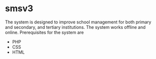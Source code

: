 # smsv3
The system is designed to improve school management for both primary and secondary, and tertiary institutions.
The system works offline and online.
Prerequisites for the system are 
- PHP
- CSS
- HTML

